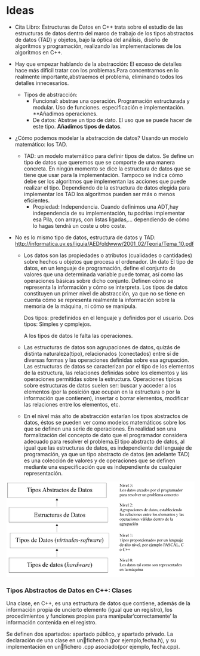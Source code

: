 # Ideas


* Cita Libro: Estructuras de Datos en C++ trata sobre el estudio de las estructuras de datos dentro del marco de trabajo de los tipos abstractos de datos (TAD) y objetos, bajo la óptica del análisis, diseño de algoritmos y programación, realizando las implementaciones de los algoritmos en C++.

* Hay que empezar hablando de la abstracción: El exceso de detalles hace más difícil tratar con los problemas.Para concentrarnos en lo realmente importante,abstraemos el problema, eliminando todos los detalles innecesarios.
	* Tipos de abstracción: 
		* Funcional: abstrae una operación. Programación estructurada y modular. Uso de funciones. especificación e implementación. **Añadimos operaciones.
		* De datos: Abstrae un tipo de dato. El uso que se puede hacer de este tipo. **Añadimos tipos de datos**. 

* ¿Cómo podemos modelar la abstracción de datos? Usando un modelo matemático: los TAD.
	* TAD: un modelo matemático para definir tipos de datos. Se define un tipo de datos que queremos que se comporte de una manera concreta. En ningún momento se dice la estructura de datos que se tiene que usar para la implementación. Tampoco se índica cómo debe ser los algoritmos que implementan las acciones que puede realizar el tipo. Dependiendo de la estructura de datos elegida para implementar los TAD los algoritmos pueden ser más o menos eficientes. 
		* Propiedad: Independencia. Cuando definimos una ADT,hay independencia de su implementación, tu podrías implementar esa Pila, con arrays, con listas ligadas,... dependiendo de cómo lo hagas tendrá un coste u otro coste.


* No es lo mismo tipo de datos, estructura de datos y TAD: http://informatica.uv.es/iiguia/AED/oldwww/2001_02/Teoria/Tema_10.pdf

	* Los datos son las propiedades o atributos (cualidades o cantidades) sobre hechos u objetos que procesa el ordenador. Un dato El tipo de datos, en un lenguaje de programación, define el conjunto de valores que una determinada variable puede tomar, así como las operaciones básicas sobre dicho conjunto. Definen cómo se representa la información y cómo se interpreta. Los tipos de datos constituyen un primer nivel de abstracción, ya que no se tiene en cuenta cómo se representa realmente la información sobre la memoria de la máquina, ni cómo se manipula. 

		Dos tipos: predefinidos en el lenguaje y definidos por el usuario.
		Dos tipos: Simples y cpmplejos. 

		A los tipos de datos le falta las operaciones.
	* Las estructuras de datos son agrupaciones de datos, quizás de distinta naturaleza(tipo), relacionados (conectados) entre sí de diversas formas y las operaciones definidas sobre esa agrupación. Las estructuras de datos se caracterizan por el tipo de los elementos de la estructura, las relaciones definidas sobre los elementos y las operaciones permitidas sobre la estructura. Operaciones típicas sobre estructuras de datos suelen ser: buscar y acceder a los elementos (por la posición que ocupan en la estructura o por la información que contienen), insertar o borrar elementos, modificar las relaciones entre los elementos, etc.
	* En el nivel más alto de abstracción estarían los tipos abstractos de datos, éstos se pueden ver como modelos matemáticos sobre los que se definen una serie de operaciones. En realidad son una formalización del concepto de dato que el programador considera adecuado para resolver el problema.El tipo abstracto de datos, al igual que las estructuras de datos, es independiente del lenguaje de programación, ya que un tipo abstracto de datos (en adelante TAD) es una colección de valores y de operaciones  que  se  definen  mediante  una  especificación  que  es  independiente  de  cualquier representación.

![](img/datos.png)

### Tipos Abstractos de Datos en C++: Clases

Una clase, en C++, es una estructura de datos que contiene, además de la información propia de uncierto elemento (igual que un registro), los procedimientos y funciones propias para manipular‘correctamente’ la información contenida en el registro.

Se definen dos apartados: apartado público, y apartado privado.
La declaración de una clase en unfichero.h (por ejemplo,fecha.h), y su implementación en unfichero .cpp asociado(por ejemplo, fecha.cpp).



